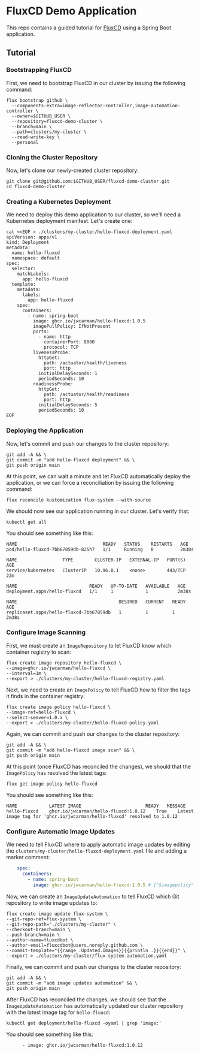 # FluxCD Demo Application

This repo contains a guided tutorial for [FluxCD](https://fluxcd.io/) using a Spring Boot application.

## Tutorial


### Bootstrapping FluxCD

First, we need to bootstrap FluxCD in our cluster by issuing the following command:

```shell
flux bootstrap github \
  --components-extra=image-reflector-controller,image-automation-controller \
  --owner=$GITHUB_USER \
  --repository=fluxcd-demo-cluster \
  --branch=main \
  --path=clusters/my-cluster \
  --read-write-key \
  --personal
```

### Cloning the Cluster Repository

Now, let's clone our newly-created cluster repository:

```shell
git clone git@github.com:$GITHUB_USER/fluxcd-demo-cluster.git
cd fluxcd-demo-cluster
```

### Creating a Kubernetes Deployment

We need to deploy this demo application to our cluster, so we'll need a Kubernetes deployment manifest. Let's create one:

```shell
cat <<EOF > ./clusters/my-cluster/hello-fluxcd-deployment.yaml
apiVersion: apps/v1
kind: Deployment
metadata:
  name: hello-fluxcd
  namespace: default
spec:
  selector:
    matchLabels:
      app: hello-fluxcd
  template:
    metadata:
      labels:
        app: hello-fluxcd
    spec:
      containers:
        - name: spring-boot
          image: ghcr.io/jwcarman/hello-fluxcd:1.0.5
          imagePullPolicy: IfNotPresent
          ports:
            - name: http
              containerPort: 8080
              protocol: TCP
          livenessProbe:
            httpGet:
              path: /actuator/health/liveness
              port: http
            initialDelaySeconds: 1
            periodSeconds: 10
          readinessProbe:
            httpGet:
              path: /actuator/health/readiness
              port: http
            initialDelaySeconds: 5
            periodSeconds: 10
EOF
```

### Deploying the Application

Now, let's commit and push our changes to the cluster repository:

```shell
git add -A && \
git commit -m "add hello-fluxcd deployment" && \
git push origin main
```

At this point, we can wait a minute and let FluxCD automatically deploy the application, or we can force a 
reconciliation by issuing the following command:

```shell
flux reconcile kustomization flux-system --with-source
```

We should now see our application running in our cluster. Let's verify that:

```shell
kubectl get all
```

You should see something like this:

```shell
NAME                                READY   STATUS    RESTARTS   AGE
pod/hello-fluxcd-7bb67859db-825h7   1/1     Running   0          2m38s

NAME                 TYPE        CLUSTER-IP   EXTERNAL-IP   PORT(S)   AGE
service/kubernetes   ClusterIP   10.96.0.1    <none>        443/TCP   22m

NAME                           READY   UP-TO-DATE   AVAILABLE   AGE
deployment.apps/hello-fluxcd   1/1     1            1           2m38s

NAME                                      DESIRED   CURRENT   READY   AGE
replicaset.apps/hello-fluxcd-7bb67859db   1         1         1       2m38s
```

### Configure Image Scanning

First, we must create an `ImageRepository` to let FluxCD know which container registry to scan:

```shell
flux create image repository hello-fluxcd \
--image=ghcr.io/jwcarman/hello-fluxcd \
--interval=1m \
--export > ./clusters/my-cluster/hello-fluxcd-registry.yaml
```

Next, we need to create an `ImagePolicy` to tell FluxCD how to filter the tags it finds in the container registry:

```shell
flux create image policy hello-fluxcd \
--image-ref=hello-fluxcd \
--select-semver=1.0.x \
--export > ./clusters/my-cluster/hello-fluxcd-policy.yaml
```

Again, we can commit and push our changes to the cluster repository:

```shell
git add -A && \
git commit -m "add hello-fluxcd image scan" && \
git push origin main
```

At this point (once FluxCD has reconciled the changes), we should that the `ImagePolicy` has resolved the latest tags:

```shell
flux get image policy hello-fluxcd
```

You should see something like this:

```shell
NAME        	LATEST IMAGE                       	READY	MESSAGE
hello-fluxcd	ghcr.io/jwcarman/hello-fluxcd:1.0.12	True 	Latest image tag for 'ghcr.io/jwcarman/hello-fluxcd' resolved to 1.0.12
```

### Configure Automatic Image Updates

We need to tell FluxCD where to apply automatic image updates by editing the 
`clusters/my-cluster/hello-fluxcd-deployment.yaml` file and adding a marker comment:

```yaml
    spec:
      containers:
        - name: spring-boot
          image: ghcr.io/jwcarman/hello-fluxcd:1.0.5 # {"$imagepolicy": "flux-system:hello-fluxcd"}
```

Now, we can create an `ImageUpdateAutomation` to tell FluxCD which Git repository to write image updates to:

```shell
flux create image update flux-system \
--git-repo-ref=flux-system \
--git-repo-path="./clusters/my-cluster" \
--checkout-branch=main \
--push-branch=main \
--author-name=fluxcdbot \
--author-email=fluxcdbot@users.noreply.github.com \
--commit-template="{{range .Updated.Images}}{{println .}}{{end}}" \
--export > ./clusters/my-cluster/flux-system-automation.yaml
```

Finally, we can commit and push our changes to the cluster repository:

```shell
git add -A && \
git commit -m "add image updates automation" && \
git push origin main
```

After FluxCD has reconciled the changes, we should see that the `ImageUpdateAutomation` has automatically updated our
cluster repository with the latest image tag for `hello-fluxcd`:

```shell
kubectl get deployment/hello-fluxcd -oyaml | grep 'image:'
```

You should see something like this:

```shell
      - image: ghcr.io/jwcarman/hello-fluxcd:1.0.12
```



